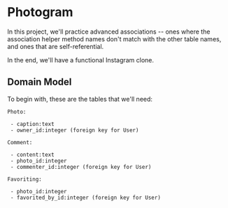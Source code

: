 # Photogram

In this project, we'll practice advanced associations -- ones where the association helper method names don't match with the other table names, and ones that are self-referential.

In the end, we'll have a functional Instagram clone.

## Domain Model

To begin with, these are the tables that we'll need:

    Photo:

     - caption:text
     - owner_id:integer (foreign key for User)

    Comment:

     - content:text
     - photo_id:integer
     - commenter_id:integer (foreign key for User)

    Favoriting:

     - photo_id:integer
     - favorited_by_id:integer (foreign key for User)


